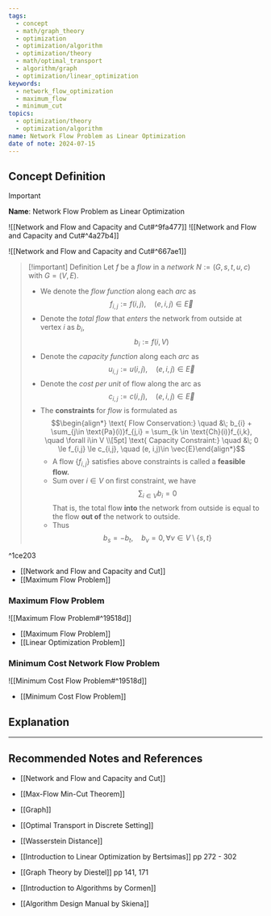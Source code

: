```yaml
---
tags:
  - concept
  - math/graph_theory
  - optimization
  - optimization/algorithm
  - optimization/theory
  - math/optimal_transport
  - algorithm/graph
  - optimization/linear_optimization
keywords:
  - network_flow_optimization
  - maximum_flow
  - minimum_cut
topics:
  - optimization/theory
  - optimization/algorithm
name: Network Flow Problem as Linear Optimization
date of note: 2024-07-15
---
```


## Concept Definition

>[!important]
>**Name**: Network Flow Problem as Linear Optimization

![[Network and Flow and Capacity and Cut#^9fa477]]
![[Network and Flow and Capacity and Cut#^4a27b4]]

![[Network and Flow and Capacity and Cut#^667ae1]]

>[!important] Definition
>Let $f$ be a *flow* in a *network* $N := (G, s,t,u, c)$ with $G = (V, E)$. 
>- We denote the *flow function* along each *arc* as $$f_{i,j} := f(i,j), \quad (e, i,j)\in \vec{E}$$
>- Denote the *total flow* that *enters* the network from outside at vertex $i$ as $b_{i}$, $$b_{i} := f(i, V)$$
>- Denote the *capacity function* along each *arc* as $$u_{i,j} := u(i, j), \quad (e, i,j)\in \vec{E}$$
>- Denote the *cost per unit* of flow along the arc as $$c_{i,j} := c(i, j), \quad (e, i,j)\in \vec{E}$$
>- The **constraints** for *flow* is formulated as $$\begin{align*} \text{ Flow Conservation:} \quad &\; b_{i} + \sum_{j\in \text{Pa}(i)}f_{j,i} = \sum_{k \in \text{Ch}(i)}f_{i,k}, \quad \forall i\in V \\[5pt] \text{ Capacity Constraint:} \quad &\; 0 \le f_{i,j} \le c_{i,j}, \quad (e, i,j)\in \vec{E}\end{align*}$$ 
>	- A flow $\{ f_{i,j} \}$ satisfies above constraints is called a **feasible flow.**
>	- Sum over $i\in V$ on first constraint, we have $$\sum_{i\in V}b_{i} = 0$$ That is, the total flow **into** the network from outside is equal to the flow **out of** the network to outside.
>	- Thus $$b_{s} = - b_{t}, \quad b_{v} = 0,\,\forall v\in V \setminus \{ s,t \}$$

^1ce203

- [[Network and Flow and Capacity and Cut]]
- [[Maximum Flow Problem]]

### Maximum Flow Problem

![[Maximum Flow Problem#^19518d]]

- [[Maximum Flow Problem]]
- [[Linear Optimization Problem]]

### Minimum Cost Network Flow Problem

![[Minimum Cost Flow Problem#^19518d]]

- [[Minimum Cost Flow Problem]]





## Explanation





-----------
##  Recommended Notes and References



- [[Network and Flow and Capacity and Cut]]
- [[Max-Flow Min-Cut Theorem]]
- [[Graph]]

- [[Optimal Transport in Discrete Setting]]
- [[Wasserstein Distance]]


- [[Introduction to Linear Optimization by Bertsimas]] pp 272 - 302
- [[Graph Theory by Diestel]] pp 141, 171
- [[Introduction to Algorithms by Cormen]]
- [[Algorithm Design Manual by Skiena]]